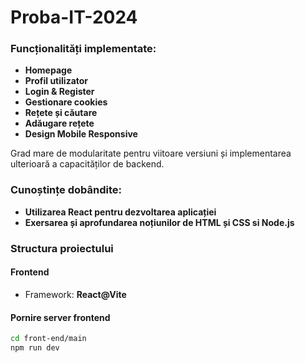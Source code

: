 # Proba-IT-2024

### Funcționalități implementate:
* **Homepage**
* **Profil utilizator**
* **Login & Register**
* **Gestionare cookies**
* **Rețete și căutare**
* **Adăugare rețete**
* **Design Mobile Responsive**

Grad mare de modularitate pentru viitoare versiuni și implementarea ulterioară a capacităților de backend.

### Cunoștințe dobândite:
* **Utilizarea React pentru dezvoltarea aplicației**
* **Exersarea și aprofundarea noțiunilor de HTML și CSS si Node.js**

### Structura proiectului
#### Frontend
* Framework: **React@Vite**

#### Pornire server frontend
```sh
cd front-end/main  
npm run dev
